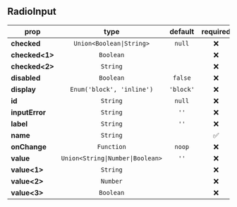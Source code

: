 ## RadioInput

prop | type | default | required | description
---- | :----: | :-------: | :--------: | -----------
**checked** | `Union<Boolean\|String>` | `null` | :x: | 
**checked<1>** | `Boolean` |  | :x: | 
**checked<2>** | `String` |  | :x: | 
**disabled** | `Boolean` | `false` | :x: | 
**display** | `Enum('block', 'inline')` | `'block'` | :x: | 
**id** | `String` | `null` | :x: | 
**inputError** | `String` | `''` | :x: | 
**label** | `String` | `''` | :x: | 
**name** | `String` |  | :white_check_mark: | 
**onChange** | `Function` | `noop` | :x: | 
**value** | `Union<String\|Number\|Boolean>` | `''` | :x: | 
**value<1>** | `String` |  | :x: | 
**value<2>** | `Number` |  | :x: | 
**value<3>** | `Boolean` |  | :x: | 

